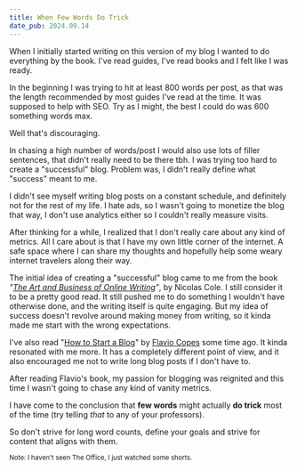 ```yaml
---
title: When Few Words Do Trick
date_pub: 2024.09.14
---
```


When I initially started writing on this version of my blog I wanted to do everything by the book. I've read guides, I've read books and I felt like I was ready.

In the beginning I was trying to hit at least 800 words per post, as that was the length recommended by most guides I've read at the time. It was supposed to help with SEO. 
Try as I might, the best I could do was 600 something words max.

Well that's discouraging.

In chasing a high number of words/post I would also use lots of filler sentences, that didn't really need to be there tbh.
I was trying too hard to create a "successful" blog. Problem was, I didn't really define what "success" meant to me.

I didn't see myself writing blog posts on a constant schedule, and definitely not for the rest of my life. I hate ads, so I wasn't going to monetize the blog that way, I don't use analytics either so I couldn't really measure visits.

After thinking for a while, I realized that I don't really care about any kind of metrics. All I care about is that I have my own little corner of the internet. A safe space where I can share my thoughts and hopefully help some weary internet travelers along their way.

The initial idea of creating a "successful" blog came to me from the book *"[The Art and Business of Online Writing](https://www.nicolascole.com/bookstore/the-art-and-business-of-online-writing)"*, by Nicolas Cole. I still consider it to be a pretty good read. It still pushed me to do something I wouldn't have otherwise done, and the writing itself is quite engaging. 
But my idea of success doesn't revolve around making money from writing, so it kinda made me start with the wrong expectations.

I've also read "[How to Start a Blog](https://www.freecodecamp.org/news/how-to-start-a-blog-book/)" by [Flavio Copes](https://flaviocopes.com/) some time ago. It kinda resonated with me more. 
It has a completely different point of view, and it also encouraged me not to write long blog posts if I don't have to.

After reading Flavio's book, my passion for blogging was reignited and this time I wasn't going to chase any kind of vanity metrics. 

I have come to the conclusion that **few words** might actually **do trick** most of the time (try telling *that* to any of your professors).

So don't strive for long word counts, define your goals and strive for content that aligns with them. 

<sub>Note: I haven't seen The Office, I just watched some shorts.</sub>
